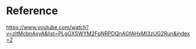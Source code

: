 # Reference

https://www.youtube.com/watch?v=zltMcbnAxyA&list=PLgGXSWYM2FpNRPDQnAGfAHxMl3zUG2Run&index=2
